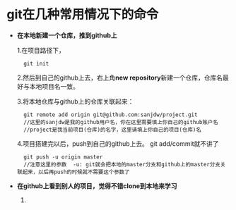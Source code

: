 # git在几种常用情况下的命令

- **在本地新建一个仓库，推到github上**

    1.在项目路径下，

        git init
    2.然后到自己的github上去，右上角**new repository**新建一个仓库，仓库名最好与本地项目名一致。

    3.将本地仓库与github上的仓库关联起来：

        git remote add origin git@github.com:sanjdw/project.git
        //这里的sanjdw是我的github用户名，你在这里需要填上你自己的github账户名
        //project是我当前项目(仓库)的名字，这里请填上你自己的项目(仓库)名
    4.项目搭建完以后，push到自己的github上去。
        git add/commit就不讲了

        git push -u origin master
        //注意这里的参数  -u: git就会把本地的master分支和github上的master分支关联起来，以后再push的时候就不需要这个参数了

- **在github上看到别人的项目，觉得不错clone到本地来学习**

     1.